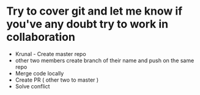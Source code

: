# Try to cover git and let me know if you've any doubt try to work in collaboration 


- Krunal - Create master repo
- other two members create branch of their name and push on the same repo
- Merge code locally 
- Create PR ( other two to master )
- Solve conflict